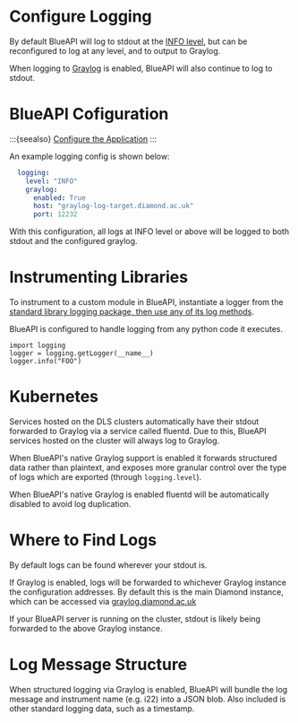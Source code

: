 
# Configure Logging

By default BlueAPI will log to stdout at the [INFO level](https://docs.python.org/3/library/logging.html#logging-levels), but can be reconfigured to log at any level, and to output to Graylog.

When logging to [Graylog](https://graylog.org) is enabled, BlueAPI will also continue to log to stdout.

# BlueAPI Cofiguration

:::{seealso}
[Configure the Application](./configure-app.md)
:::

An example logging config is shown below:
```yaml
  logging:
    level: "INFO"
    graylog:
      enabled: True
      host: "graylog-log-target.diamond.ac.uk"
      port: 12232
```

With this configuration, all logs at INFO level or above will be logged to both stdout and the configured graylog.

# Instrumenting Libraries
To instrument to a custom module in BlueAPI, instantiate a logger from the [standard library logging package, then use any of its log methods](https://docs.python.org/3/library/logging.html#logger-objects).

BlueAPI is configured to handle logging from any python code it executes.

```
import logging
logger = logging.getLogger(__name__)
logger.info("FOO")
```

# Kubernetes

Services hosted on the DLS clusters automatically have their stdout forwarded to Graylog via a service called fluentd. Due to this, BlueAPI services hosted on the cluster will always log to Graylog.

When BlueAPI's native Graylog support is enabled it forwards structured data rather than plaintext, and exposes more granular control over the type of logs which are exported (through `logging.level`).

When BlueAPI's native Graylog is enabled fluentd will be automatically disabled to avoid log duplication.

# Where to Find Logs

By default logs can be found wherever your stdout is. 

If Graylog is enabled, logs will be forwarded to whichever Graylog instance the configuration addresses. By default this is the main Diamond instance, which can be accessed via [graylog.diamond.ac.uk](https://graylog.diamond.ac.uk/)

If your BlueAPI server is running on the cluster, stdout is likely being forwarded to the above Graylog instance.

# Log Message Structure

When structured logging via Graylog is enabled, BlueAPI will bundle the log message and instrument name (e.g. i22) into a JSON blob. Also included is other standard logging data, such as a timestamp.
